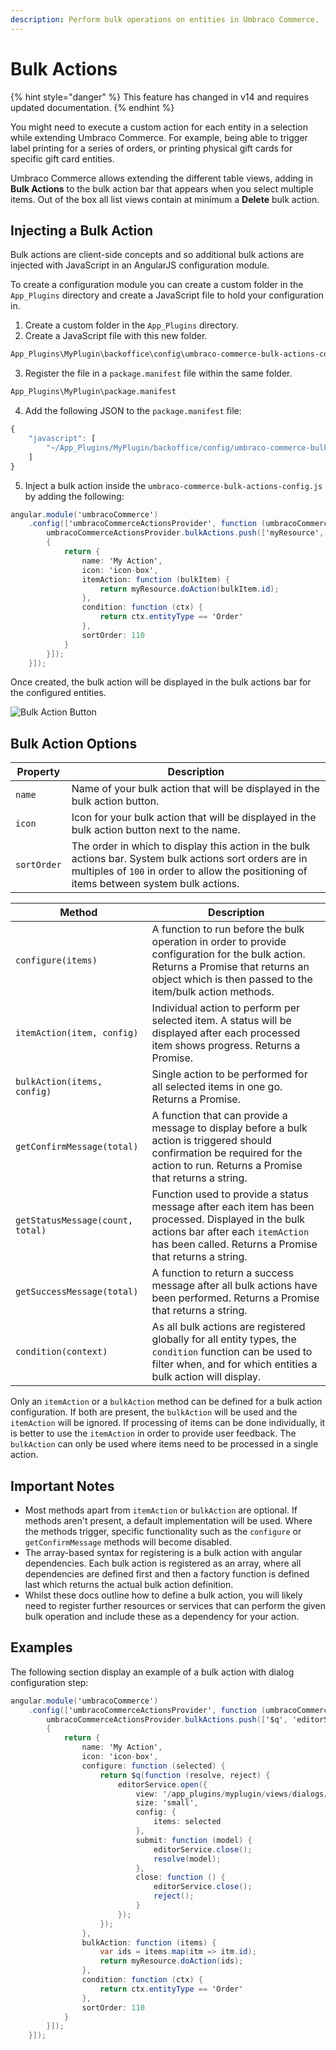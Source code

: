 ```yaml
---
description: Perform bulk operations on entities in Umbraco Commerce.
---
```


# Bulk Actions

{% hint style="danger" %}
This feature has changed in v14 and requires updated documentation.
{% endhint %}

You might need to execute a custom action for each entity in a selection while extending Umbraco Commerce. For example, being able to trigger label printing for a series of orders, or printing physical gift cards for specific gift card entities.

Umbraco Commerce allows extending the different table views, adding in **Bulk Actions** to the bulk action bar that appears when you select multiple items. Out of the box all list views contain at minimum a **Delete** bulk action.

## Injecting a Bulk Action

Bulk actions are client-side concepts and so additional bulk actions are injected with JavaScript in an AngularJS configuration module.

To create a configuration module you can create a custom folder in the `App_Plugins` directory and create a JavaScript file to hold your configuration in.

1. Create a custom folder in the `App_Plugins` directory.
2. Create a JavaScript file with this new folder.

```bash
App_Plugins\MyPlugin\backoffice\config\umbraco-commerce-bulk-actions-config.js
```

3. Register the file in a `package.manifest` file within the same folder.

```bash
App_Plugins\MyPlugin\package.manifest
```

4. Add the following JSON to the `package.manifest` file:

```javascript
{
    "javascript": [
        "~/App_Plugins/MyPlugin/backoffice/config/umbraco-commerce-bulk-actions-config.js"
    ]
}
```

5. Inject a bulk action inside the `umbraco-commerce-bulk-actions-config.js` by adding the following:

```csharp
angular.module('umbracoCommerce')
    .config(['umbracoCommerceActionsProvider', function (umbracoCommerceActionsProvider) {
        umbracoCommerceActionsProvider.bulkActions.push(['myResource', function (myResource)
        {
            return {
                name: 'My Action',
                icon: 'icon-box',
                itemAction: function (bulkItem) {
                    return myResource.doAction(bulkItem.id);
                },
                condition: function (ctx) {
                    return ctx.entityType == 'Order'
                },
                sortOrder: 110
            }
        }]);
    }]);

```

Once created, the bulk action will be displayed in the bulk actions bar for the configured entities.

![Bulk Action Button](../media/custom\_bulk\_action.png)

## Bulk Action Options

| Property    | Description                                                                                                                                                                                          |
| ----------- | ---------------------------------------------------------------------------------------------------------------------------------------------------------------------------------------------------- |
| `name`      | Name of your bulk action that will be displayed in the bulk action button.                                                                                                                           |
| `icon`      | Icon for your bulk action that will be displayed in the bulk action button next to the name.                                                                                                         |
| `sortOrder` | The order in which to display this action in the bulk actions bar. System bulk actions sort orders are in multiples of `100` in order to allow the positioning of items between system bulk actions. |

| Method                           | Description                                                                                                                                                                                       |
| -------------------------------- | ------------------------------------------------------------------------------------------------------------------------------------------------------------------------------------------------- |
| `configure(items)`               | A function to run before the bulk operation in order to provide configuration for the bulk action. Returns a Promise that returns an object which is then passed to the item/bulk action methods. |
| `itemAction(item, config)`       | Individual action to perform per selected item. A status will be displayed after each processed item shows progress. Returns a Promise.                                                           |
| `bulkAction(items, config)`      | Single action to be performed for all selected items in one go. Returns a Promise.                                                                                                                |
| `getConfirmMessage(total)`       | A function that can provide a message to display before a bulk action is triggered should confirmation be required for the action to run. Returns a Promise that returns a string.                |
| `getStatusMessage(count, total)` | Function used to provide a status message after each item has been processed. Displayed in the bulk actions bar after each `itemAction` has been called. Returns a Promise that returns a string. |
| `getSuccessMessage(total)`       | A function to return a success message after all bulk actions have been performed. Returns a Promise that returns a string.                                                                       |
| `condition(context)`             | As all bulk actions are registered globally for all entity types, the `condition` function can be used to filter when, and for which entities a bulk action will display.                         |

Only an `itemAction` or a `bulkAction` method can be defined for a bulk action configuration. If both are present, the `bulkAction` will be used and the `itemAction` will be ignored. If processing of items can be done individually, it is better to use the `itemAction` in order to provide user feedback. The `bulkAction` can only be used where items need to be processed in a single action.

## Important Notes

* Most methods apart from `itemAction` or `bulkAction` are optional. If methods aren't present, a default implementation will be used. Where the methods trigger, specific functionality such as the `configure` or `getConfirmMessage` methods will become disabled.
* The array-based syntax for registering is a bulk action with angular dependencies. Each bulk action is registered as an array, where all dependencies are defined first and then a factory function is defined last which returns the actual bulk action definition.
* Whilst these docs outline how to define a bulk action, you will likely need to register further resources or services that can perform the given bulk operation and include these as a dependency for your action.

## Examples

The following section display an example of a bulk action with dialog configuration step:

```csharp
angular.module('umbracoCommerce')
    .config(['umbracoCommerceActionsProvider', function (umbracoCommerceActionsProvider) {
        umbracoCommerceActionsProvider.bulkActions.push(['$q', 'editorService', 'myResource', function ($q, editorService, myResource)
        {
            return {
                name: 'My Action',
                icon: 'icon-box',
                configure: function (selected) {
                    return $q(function (resolve, reject) {
                        editorService.open({
                            view: '/app_plugins/myplugin/views/dialogs/config.html',
                            size: 'small',
                            config: {
                                items: selected
                            },
                            submit: function (model) {
                                editorService.close();
                                resolve(model);
                            },
                            close: function () {
                                editorService.close();
                                reject();
                            }
                        });
                    });
                },
                bulkAction: function (items) {
                    var ids = items.map(itm => itm.id);
                    return myResource.doAction(ids);
                },
                condition: function (ctx) {
                    return ctx.entityType == 'Order'
                },
                sortOrder: 110
            }
        }]);
    }]);

```
